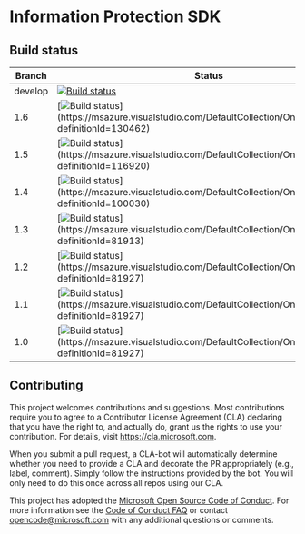 # Information Protection SDK

## Build status
| Branch  | Status |
| ------------- | ------------- |
| develop  | [![Build status](https://msazure.visualstudio.com/DefaultCollection/One/_apis/build/status/Custom/RMS/MIP/Develop/MIP_SDK_CI_NIGHTLY?branchName=develop)](https://msazure.visualstudio.com/DefaultCollection/One/_build/latest?definitionId=20290) |
| 1.6  | [![Build status](https://msazure.visualstudio.com/DefaultCollection/One/_apis/build/status/Custom/RMS/MIP/Releases/MIP_SDK_RELEASE_CI%20(1.6)?branchName=release/1.6)](https://msazure.visualstudio.com/DefaultCollection/One/_build/latest?definitionId=130462) |
| 1.5  | [![Build status](https://msazure.visualstudio.com/DefaultCollection/One/_apis/build/status/Custom/RMS/MIP/Releases/MIP_SDK_RELEASE_CI%20(1.5)?branchName=release/1.5)](https://msazure.visualstudio.com/DefaultCollection/One/_build/latest?definitionId=116920) |
| 1.4  | [![Build status](https://msazure.visualstudio.com/DefaultCollection/One/_apis/build/status/Custom/RMS/MIP/Releases/MIP_SDK_RELEASE_CI%20(1.4)?branchName=release/1.4)](https://msazure.visualstudio.com/DefaultCollection/One/_build/latest?definitionId=100030) |
| 1.3  | [![Build status](https://msazure.visualstudio.com/DefaultCollection/One/_apis/build/status/Custom/RMS/MIP/Releases/MIP_SDK_RELEASE_CI%20(1.3)?branchName=release/1.3)](https://msazure.visualstudio.com/DefaultCollection/One/_build/latest?definitionId=81913) |
| 1.2  | [![Build status](https://msazure.visualstudio.com/DefaultCollection/One/_apis/build/status/Custom/RMS/MIP/Releases/MIP_SDK_RELEASE_CI%20(1.0%20-%201.2)?branchName=release/1.2)](https://msazure.visualstudio.com/DefaultCollection/One/_build/latest?definitionId=81927) |
| 1.1  | [![Build status](https://msazure.visualstudio.com/DefaultCollection/One/_apis/build/status/Custom/RMS/MIP/Releases/MIP_SDK_RELEASE_CI%20(1.0%20-%201.2)?branchName=release/1.1)](https://msazure.visualstudio.com/DefaultCollection/One/_build/latest?definitionId=81927) 
| 1.0  | [![Build status](https://msazure.visualstudio.com/DefaultCollection/One/_apis/build/status/Custom/RMS/MIP/Releases/MIP_SDK_RELEASE_CI%20(1.0%20-%201.2)?branchName=release/1.0)](https://msazure.visualstudio.com/DefaultCollection/One/_build/latest?definitionId=81927) |

## Contributing

This project welcomes contributions and suggestions.  Most contributions require you to agree to a
Contributor License Agreement (CLA) declaring that you have the right to, and actually do, grant us
the rights to use your contribution. For details, visit https://cla.microsoft.com.

When you submit a pull request, a CLA-bot will automatically determine whether you need to provide
a CLA and decorate the PR appropriately (e.g., label, comment). Simply follow the instructions
provided by the bot. You will only need to do this once across all repos using our CLA.

This project has adopted the [Microsoft Open Source Code of Conduct](https://opensource.microsoft.com/codeofconduct/).
For more information see the [Code of Conduct FAQ](https://opensource.microsoft.com/codeofconduct/faq/) or
contact [opencode@microsoft.com](mailto:opencode@microsoft.com) with any additional questions or comments.

